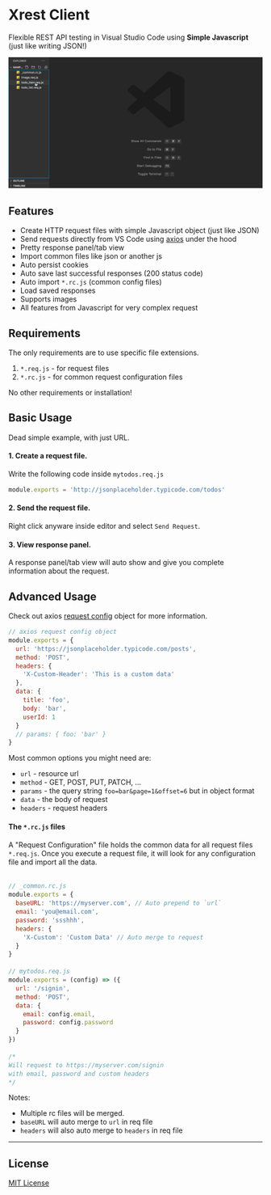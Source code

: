 # Xrest Client

Flexible REST API testing in Visual Studio Code using **Simple Javascript** (just like writing JSON!)  
  
![xrest-client](https://raw.githubusercontent.com/rhaldkhein/vscode-xrest-client/master/static/demo.gif) 

## Features

- Create HTTP request files with simple Javascript object (just like JSON)
- Send requests directly from VS Code using [axios](https://github.com/axios/axios) under the hood
- Pretty response panel/tab view
- Import common files like json or another js
- Auto persist cookies
- Auto save last successful responses (200 status code)
- Auto import `*.rc.js` (common config files)
- Load saved responses
- Supports images
- All features from Javascript for very complex request

## Requirements

The only requirements are to use specific file extensions.

1. `*.req.js` - for request files
2. `*.rc.js` - for common request configuration files

No other requirements or installation!

## Basic Usage

Dead simple example, with just URL.

#### 1. Create a request file.
Write the following code inside `mytodos.req.js`
```js
module.exports = 'http://jsonplaceholder.typicode.com/todos'
```
#### 2. Send the request file.
Right click anyware inside editor and select `Send Request`.
#### 3. View response panel.
A response panel/tab view will auto show and give you complete information about the request.

## Advanced Usage

Check out axios [request config](https://github.com/axios/axios#request-config) object for more information.

```js
// axios request config object
module.exports = {
  url: 'https://jsonplaceholder.typicode.com/posts',
  method: 'POST',
  headers: {
    'X-Custom-Header': 'This is a custom data'
  },
  data: {
    title: 'foo',
    body: 'bar',
    userId: 1
  }
  // params: { foo: 'bar' }
}
```

Most common options you might need are:

* `url` - resource url
* `method` - GET, POST, PUT, PATCH, ... 
* `params` - the query string `foo=bar&page=1&offset=6` but in object format
* `data` - the body of request  
* `headers` - request headers

#### The `*.rc.js` files

A "Request Configuration" file holds the common data for all request files `*.req.js`.
Once you execute a request file, it will look for any configuration file and import all the data.

```js

// _common.rc.js
module.exports = {
  baseURL: 'https://myserver.com', // Auto prepend to `url`
  email: 'you@email.com',
  password: 'ssshhh',
  headers: {
    'X-Custom': 'Custom Data' // Auto merge to request
  }
}

// mytodos.req.js
module.exports = (config) => ({
  url: '/signin',
  method: 'POST',
  data: {
    email: config.email,
    password: config.password
  }
})

/*
Will request to https://myserver.com/signin 
with email, password and custom headers
*/

```
Notes: 
- Multiple rc files will be merged.
- `baseURL` will auto merge to `url` in req file
- `headers` will also auto merge to `headers` in req file

-----------------------------------------------------------------------------------------------------------

## License

[MIT License](LICENSE.txt)

